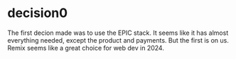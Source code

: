 # decision0

The first decion made was to use the EPIC stack. It seems like it has almost
everything needed, except the product and payments. But the first is on us.
Remix seems like a great choice for web dev in 2024.
